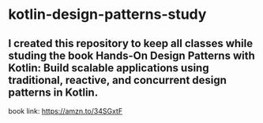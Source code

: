 # kotlin-design-patterns-study
## I created this repository to keep all classes while studing the book Hands-On Design Patterns with Kotlin: Build scalable applications using traditional, reactive, and concurrent design patterns in Kotlin. 

book link: https://amzn.to/34SGxtF
